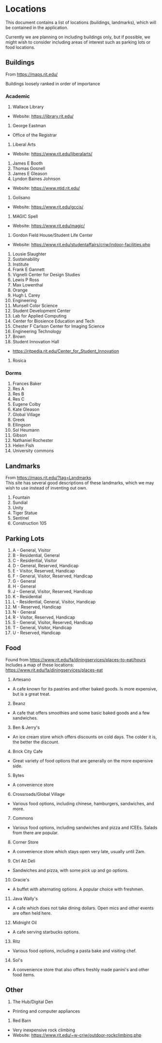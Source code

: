 # Locations
This document contains a list of locations (buildings, landmarks), which will be 
contained in the application.

Currently we are planning on including buildings only, but if possible, we might wish
to consider including areas of interest such as parking lots or food locations. 

## Buildings
From https://maps.rit.edu/  

Buildings loosely ranked in order of importance
### Academic
1. Wallace Library
  * Website: https://library.rit.edu/  
1. George Eastman
  * Office of the Registrar
1. Liberal Arts
  * Website: https://www.rit.edu/liberalarts/  
1. James E Booth
1. Thomas Gosnell
1. James E Gleason
1. Lyndon Baines Johnson 
  * Website: https://www.ntid.rit.edu/  
1. Golisano
  * Website: https://www.rit.edu/gccis/  
1. MAGIC Spell
  * Website: https://www.rit.edu/magic/  
1. Gordon Field House/Student Life Center
  * Website: https://www.rit.edu/studentaffairs/criw/indoor-facilities.php
  
1. Lousie Slaughter
1. Sustainability
1. Institute 
1. Frank E Gannett
1. Vignelli Center for Design Studies
1. Lewis P Ross
1. Max Lowenthal
1. Orange
1. Hugh L Carey
1. Engineering
1. Munsell Color Science
1. Student Development Center
1. Lab for Applied Computing
1. Center for Biosience Education and Tech
1. Chester F Carlson Center for Imaging Science
1. Engineering Technology
1. Brown
1. Student Innovation Hall 
  * https://ritpedia.rit.edu/Center_for_Student_Innovation
1. Rosica

### Dorms
1. Frances Baker
1. Res A
1. Res B
1. Res C
1. Eugene Colby
1. Kate Gleason
1. Global Village
1. Greek
1. Ellingson
1. Sol Heumann
1. Gibson
1. Nathaniel Rochester
1. Helen Fish
1. University commons



## Landmarks
From https://maps.rit.edu/?tag=Landmarks  
This site has several good descriptions of these landmarks, which
we may wish to use instead of inventing out own.

1. Fountain
2. Sundial
3. Unity 
4. Tiger Statue
5. Sentinel  
1. Construction 105

## Parking Lots
1. A - General, Visitor
2. B - Residential, General
3. C - Residential, Visitor
4. D - General, Reserved, Handicap
5. E - Visitor, Reserved, Handicap
6. F - General, Visitor, Reserved, Handicap
7. G - General
8. H - General
10. J - General, Visitor, Reserved, Handicap
11. K - Residential
12. L - Residential, General, Visitor, Handicap
1. M - Reserved, Handicap
1. N - General
1. R - Visitor, Reserved, Handicap
1. S - General, Visitor, Reserved, Handicap
1. T - General, Visitor, Handicap
1. U - Reserved, Handicap


## Food 
Found from https://www.rit.edu/fa/diningservices/places-to-eat/hours  
Includes a map of these locations: https://www.rit.edu/fa/diningservices/places-eat  

1. Artesano
  * A cafe known for its pastries and other baked goods. Is more expensive, but is a great treat.
2. Beanz
  * A cafe that offers smoothies and some basic baked goods and a few sandwiches. 
3. Ben & Jerry's
  * An ice cream store which offers discounts on cold days. The colder it is, the better the discount.
4. Brick City Cafe
  * Great variety of food options that are generally on the more expensive side.
5. Bytes
  * A convenience store
6. Crossroads/Global Village
  * Various food options, including chinese, hamburgers, sandwiches, and more.
7. Commons
  * Various food options, including sandwiches and pizza and ICEEs. Salads from there are popular.  
8. Corner Store
  * A convenience store which stays open very late, usually until 2am.
9. Ctrl Alt Deli
  * Sandwiches and pizza, with some pick up and go options.
10. Gracie's
  * A buffet with alternating options. A popular choice with freshmen.
11. Java Wally's
  * A cafe which does not take dining dollars. Open mics and other events are often held here.
12. Midnight Oil
  * A cafe serving starbucks options.
13. Ritz
  * Various food options, including a pasta bake and visiting chef.
14. Sol's
  * A convenience store that also offers freshly made panini's and other food items.

## Other
1. The Hub/Digital Den
  * Printing and computer appliances
1. Red Barn
  * Very inexpensive rock climbing
  * Website: https://www.rit.edu/~w-criw/outdoor-rockclimbing.php
